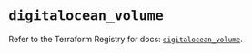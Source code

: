 # `digitalocean_volume`

Refer to the Terraform Registry for docs: [`digitalocean_volume`](https://registry.terraform.io/providers/digitalocean/digitalocean/2.44.0/docs/resources/volume).
